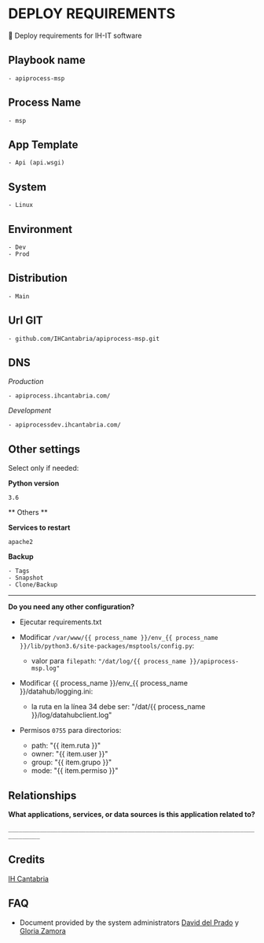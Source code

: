 # DEPLOY REQUIREMENTS

🚀 Deploy requirements for IH-IT software

## Playbook name

    - apiprocess-msp

## Process Name

    - msp

## App Template

    - Api (api.wsgi)
  

## System

    - Linux

## Environment

    - Dev
    - Prod

## Distribution

    - Main

## Url GIT

    - github.com/IHCantabria/apiprocess-msp.git

## DNS

_Production_

    - apiprocess.ihcantabria.com/

_Development_

    - apiprocessdev.ihcantabria.com/



## Other settings

Select only if needed:

**Python version**

`3.6`

** Others **

**Services to restart**

`apache2`

**Backup**

    - Tags
    - Snapshot
    - Clone/Backup

---

**Do you need any other configuration?**

* Ejecutar requirements.txt


* Modificar `/var/www/{{ process_name }}/env_{{ process_name }}/lib/python3.6/site-packages/msptools/config.py`:
    - valor para `filepath`: `"/dat/log/{{ process_name }}/apiprocess-msp.log"`



* Modificar {{ process_name }}/env_{{ process_name }}/datahub/logging.ini:

    - la ruta en la línea 34 debe ser: "/dat/{{ process_name }}/log/datahubclient.log"



* Permisos `0755` para directorios:
    - path: "{{ item.ruta }}"
    - owner: "{{ item.user }}"
    - group: "{{ item.grupo }}"
    - mode: "{{ item.permiso }}"
    

## Relationships

**What applications, services, or data sources is this application related to?**

`_______________________________________________________________________________`

## Credits

[IH Cantabria](https://github.com/IHCantabria)

## FAQ

- Document provided by the system administrators [David del Prado](https://ihcantabria.com/directorio-personal/tecnologo/david-del-prado-secadas/) y [Gloria Zamora](https://ihcantabria.com/directorio-personal/tecnologo/gloria-zamora/)
